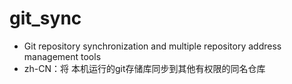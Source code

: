 # git_sync
* Git repository synchronization and multiple repository address management tools
* zh-CN：将 本机运行的git存储库同步到其他有权限的同名仓库
